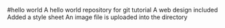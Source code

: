 #hello world
A hello world repository for git tutorial
A web design included
Added a style sheet
An image file is uploaded into the directory